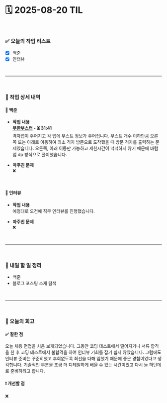 # 🗓️ 2025-08-20 TIL

<br>

### ✅ 오늘의 작업 리스트  
- [x] 백준
- [x] 인터뷰

<br>

---

<br>

### 📌 작업 상세 내역  

#### 🔹 백준
- **작업 내용**<br>
**[무한부스터](https://www.acmicpc.net/problem/17391) - ⏳ 31:41**<br>
격자맵이 주어지고 각 맵에 부스트 정보가 주어집니다. 부스트 개수 이하만큼 오른쪽 또는 아래로 이동하여 최소 격자 방문으로 도착했을 때 방문 격자를 출력하는 문제였습니다. 오른쪽, 아래 이동만 가능하고 제한시간이 넉넉하지 않기 때문에 바텀업 dp 방식으로 풀이했습니다.

- **마주친 문제**<br>
❌

<br>

#### 🔹 인터뷰
- **작업 내용**<br>
예정대로 오전에 직무 인터뷰를 진행했습니다.

- **마주친 문제**<br>
❌

<br>

---

<br>

### 🚀 내일 할 일 정리  

- 백준
- 블로그 포스팅 소재 탐색

<br>

---

<br>

### 🧐 오늘의 회고  

#### ✅ 잘한 점
오늘 채용 면접을 처음 보게되었습니다. 그동안 코딩 테스트에서 떨어지거나 서류 합격을 한 후 코딩 테스트에서 불합격을 하여 인터뷰 기회를 잡기 쉽지 않았습니다. 그럼에도 인터뷰 준비는 꾸준히했고 후회없도록 최선을 다해 임했기 때문에 좋은 경험이었다고 생각합니다. 기술적인 부분을 조금 더 디테일하게 배울 수 있는 시간이었고 다시 늘 하던데로 준비하려고 합니다.

#### ❗ 개선할 점
❌


<br><br><br>